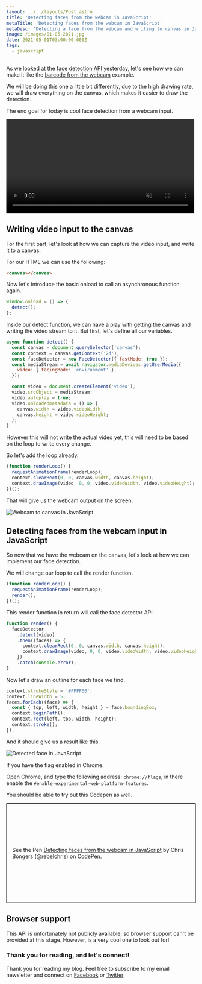 ```yaml
---
layout: ../../layouts/Post.astro
title: 'Detecting faces from the webcam in JavaScript'
metaTitle: 'Detecting faces from the webcam in JavaScript'
metaDesc: 'Detecting a face from the webcam and writing to canvas in JavaScript'
image: /images/01-05-2021.jpg
date: 2021-05-01T03:00:00.000Z
tags:
  - javascript
---
```


As we looked at the [face detection API](https://daily-dev-tips.com/posts/javascript-native-face-detector-api/) yesterday, let's see how we can make it like the [barcode from the webcam](https://daily-dev-tips.com/posts/detecting-barcodes-from-the-webcam/) example.

We will be doing this one a little bit differently, due to the high drawing rate, we will draw everything on the canvas, which makes it easier to draw the detection.

The end goal for today is cool face detection from a webcam input.

<video width="500" autoplay loop muted playsinline>
  <source src="https://res.cloudinary.com/daily-dev-tips/video/upload/q_auto/face-detection_gnerpr.webm" type="video/webm">
  <source src="https://res.cloudinary.com/daily-dev-tips/video/upload/q_auto/face-detection_uqiczb.mp4" type="video/mp4">
</video>

## Writing video input to the canvas

For the first part, let's look at how we can capture the video input, and write it to a canvas.

For our HTML we can use the following:

```html
<canvas></canvas>
```

Now let's introduce the basic onload to call an asynchronous function again.

```js
window.onload = () => {
  detect();
};
```

Inside our detect function, we can have a play with getting the canvas and writing the video stream to it.
But first, let's define all our variables.

```js
async function detect() {
  const canvas = document.querySelector('canvas');
  const context = canvas.getContext('2d');
  const faceDetector = new FaceDetector({ fastMode: true });
  const mediaStream = await navigator.mediaDevices.getUserMedia({
    video: { facingMode: 'environment' },
  });

  const video = document.createElement('video');
  video.srcObject = mediaStream;
  video.autoplay = true;
  video.onloadedmetadata = () => {
    canvas.width = video.videoWidth;
    canvas.height = video.videoHeight;
  };
}
```

However this will not write the actual video yet, this will need to be based on the loop to write every change.

So let's add the loop already.

```js
(function renderLoop() {
  requestAnimationFrame(renderLoop);
  context.clearRect(0, 0, canvas.width, canvas.height);
  context.drawImage(video, 0, 0, video.videoWidth, video.videoHeight);
})();
```

That will give us the webcam output on the screen.

![Webcam to canvas in JavaScript](https://cdn.hashnode.com/res/hashnode/image/upload/v1619596351577/ZO5aaVcbx.png)

## Detecting faces from the webcam input in JavaScript

So now that we have the webcam on the canvas, let's look at how we can implement our face detection.

We will change our loop to call the render function.

```js
(function renderLoop() {
  requestAnimationFrame(renderLoop);
  render();
})();
```

This render function in return will call the face detector API.

```js
function render() {
  faceDetector
    .detect(video)
    .then((faces) => {
      context.clearRect(0, 0, canvas.width, canvas.height);
      context.drawImage(video, 0, 0, video.videoWidth, video.videoHeight);
    })
    .catch(console.error);
}
```

Now let's draw an outline for each face we find.

```js
context.strokeStyle = '#FFFF00';
context.lineWidth = 5;
faces.forEach((face) => {
  const { top, left, width, height } = face.boundingBox;
  context.beginPath();
  context.rect(left, top, width, height);
  context.stroke();
});
```

And it should give us a result like this.

![Detected face in JavaScript](https://cdn.hashnode.com/res/hashnode/image/upload/v1619596565010/XlU4HbJMs.png)

If you have the flag enabled in Chrome.

Open Chrome, and type the following address: `chrome://flags`, in there enable the `#enable-experimental-web-platform-features`.

You should be able to try out this Codepen as well.

<p class="codepen" data-height="265" data-theme-id="dark" data-default-tab="js,result" data-user="rebelchris" data-slug-hash="KKaYRKM" style="height: 265px; box-sizing: border-box; display: flex; align-items: center; justify-content: center; border: 2px solid; margin: 1em 0; padding: 1em;" data-pen-title="Detecting faces from the webcam in JavaScript">
  <span>See the Pen <a href="https://codepen.io/rebelchris/pen/KKaYRKM">
  Detecting faces from the webcam in JavaScript</a> by Chris Bongers (<a href="https://codepen.io/rebelchris">@rebelchris</a>)
  on <a href="https://codepen.io">CodePen</a>.</span>
</p>
<script async src="https://cpwebassets.codepen.io/assets/embed/ei.js"></script>

## Browser support

This API is unfortunately not publicly available, so browser support can't be provided at this stage.
However, is a very cool one to look out for!

### Thank you for reading, and let's connect!

Thank you for reading my blog. Feel free to subscribe to my email newsletter and connect on [Facebook](https://www.facebook.com/DailyDevTipsBlog) or [Twitter](https://twitter.com/DailyDevTips1)
